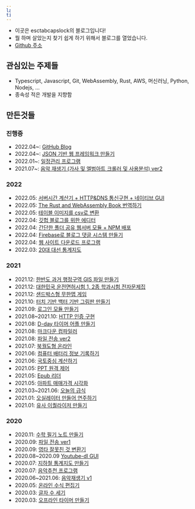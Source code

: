 ```yaml
---
layout: page
title: About
---
```


- 이곳은 esctabcapslock의 블로그입니다!
- 뭘 하며 살았는지 찾기 쉽게 하기 위해서 블로그를 열었습니다.
- [Github 주소](https://github.com/esctabcapslock)

## 관심있는 주제들
- Typescript, Javascript, Git, WebAssembly, Rust, AWS, 머신러닝, Python, Nodejs, ...
- 종속성 적은 개발을 지향함

## 만든것들

### 진행중
- 2022.04~: [GitHub Blog](esctabcapslock.github.io/) <span class="langlogo firebase" title="Firebase"></span><span class="langlogo jekyll" title="Jekyll"></span><span class="langlogo HTML5" title="HTML5"></span><span class="langlogo github" title="Github Pages"></span>  
- 2022.04~: [JSON 기반 웹 프레임워크 만들기](esctabcapslock.github.io/) <span class="langlogo nodejs" title="Nodejs 16.14.2"></span><span class="langlogo HTML5" title="HTML5"></span><span class="langlogo sqlite" title="sqlite 3"></span><span class="langlogo typescript" title="typescript 4.6.3"></span>
- 2022.01~: [일정관리 프로그램](https://github.com/esctabcapslock/JS_Planner) <span class="langlogo nodejs" title="Nodejs 16.14.2"></span><span class="langlogo HTML5" title="HTML5"></span><span class="langlogo sqlite" title="sqlite 3"></span><span class="langlogo typescript" title="typescript 4.6.3"></span>
- 2021.07~: [음악 재생기 (가사 및 엘범아트 크롤러 및 사용분석) ver2](https://github.com/esctabcapslock/Js_Music_Player_2) <span class="langlogo nodejs" title="Nodejs 16.14.2"></span><span class="langlogo HTML5" title="HTML5"></span><span class="langlogo sqlite" title="sqlite 3"></span><span class="langlogo typescript" title="typescript 4.6.3"></span>

### 2022

- 2022.05: [서버시간 계산기 + HTTP&DNS 통신구현 + 네이티브 GUI](https://github.com/esctabcapslock/pickpick) <span class="langlogo rust" title="rust"></span><span class="langlogo python 3.10" title="python 3.10"></span>
- 2022.05: [The Rust and WebAssembly Book 번역하기](https://github.com/esctabcapslock/rustwasmbook-ko) <span class="langlogo rust" title="rust"></span><span class="langlogo webassembly" title="webassembly"></span>
- 2022.05: [테이블 이미지를 csv로 변환](https://github.com/esctabcapslock/tableOCR) <span class="langlogo python" title="Python 3.10"></span><span class="langlogo HTML5" title="HTML5"></span>
- 2022.04: [깃헙 블로그를 위한 에디터](https://esctabcapslock.github.io/editer_for_my_github_blog/asset/index.html) <span class="langlogo HTML5" title="HTML5"></span><span class="langlogo mathjax" title="Mathjax"></span>
- 2022.04: [간단한 폴더 공유 웹서버 모듈 + NPM 배포](https://github.com/esctabcapslock/onweb) <span class="langlogo nodejs" title="Nodejs 16.14.2"></span><span class="langlogo npm" title="NPM"></span>
- 2022.04: [Firebase로 블로그 댓글 시스템 만들기](https://esctabcapslock.github.io/firebase만들기.html) <span class="langlogo firebase" title="Firebase"></span><span class="langlogo HTML5" title="HTML5"></span>
- 2022.04: [웹 사이트 다운로드 프로그램](https://github.com/esctabcapslock/website_download) <span class="langlogo typescript" title="typescript 4.6.3"></span><span class="langlogo nodejs" title="Nodejs 16.14.2"></span>
- 2022.03: [20대 대선 통계지도](https://github.com/esctabcapslock/ElectionMap) <span class="langlogo qgis" title="QGIS 3.6.10"></span><span class="langlogo nodejs" title="Nodejs 16.14.2"></span>


### 2021

- 2021.12: [한반도 과거 행정구역 GIS 파일 만들기](https://github.com/esctabcapslock/boundary_before) <span class="langlogo qgis" title="QGIS 3.6.10"></span><span class="langlogo nodejs" title="Nodejs 16.14.2"></span>
- 2021.12: [대한민국 운전면허시험 1, 2종 학과시험 전자문제집](https://esctabcapslock.github.io/driving_problem/asset/index.html ) <span class="langlogo HTML5" title="HTML5"></span> 
- 2021.12: [샌드박스형 무한맵 게임](https://github.com/esctabcapslock/processing_box2d) <span class="langlogo processing" title="Processing 4.0"></span><span class="langlogo box2d" title="Box2D for Processing"></span>
- 2021.10: [터치 기반 백터 기반 그림판 만들기](https://esctabcapslock.github.io/JS_touch/벡터%20그림판/휠관련.html) <span class="langlogo HTML5" title="HTML5"></span> 
- 2021.09: [로그인 모듈 만들기](https://github.com/esctabcapslock/file_send_2/tree/main/module/login) <span class="langlogo nodejs" title="Nodejs 16.14.2"></span><span class="langlogo HTML5" title="HTML5"></span> 
- 2021.08~2021.10: [HTTP 인증 구현](https://github.com/esctabcapslock/Subscription_everything/blob/main/module/digest.js) <span class="langlogo nodejs" title="Nodejs 16.14.2"></span>
- 2021.08: [D-day 타이머 어플 만들기](https://github.com/esctabcapslock/exam_time) <span class="langlogo kotlin" title="Kotlin"></span><span class="langlogo HTML5" title="HTML5"></span>  
- 2021.08: [마크다운 컴파일러](https://github.com/esctabcapslock/Markdown_Compiler) <span class="langlogo HTML5" title="HTML5"></span><span class="langlogo nodejs" title="Nodejs 16.14.2"></span>
- 2021.08: [파일 전송 ver2](https://github.com/esctabcapslock/file_send_2) <span class="langlogo HTML5" title="HTML5"></span><span class="langlogo nodejs" title="Nodejs 16.14.2"></span>
- 2021.07: [북궐도형 온라인](https://esctabcapslock.github.io/Gyeongbokgung/) <span class="langlogo HTML5" title="HTML5"></span><span class="langlogo python" title="Python 3.9"></span><span class="langlogo jupyter" title="Jupyter Notebook"></span><span class="langlogo PIL"></span>
- 2021.06: [컴퓨터 배터리 정보 기록하기](https://github.com/esctabcapslock/Battery_record/) <span class="langlogo HTML5" title="HTML5"></span><span class="langlogo nodejs" title="Nodejs 16.14.2"></span><span class="langlogo c"></span>
- 2021.06: [국토중심 계산하기](https://github.com/esctabcapslock/center_of_population/) <span class="langlogo python" title="Python 3.9"></span>
- 2021.05: [PPT 원격 제어](https://github.com/esctabcapslock/PPT_Remote_Control) <span class="langlogo HTML5" title="HTML5"></span><span class="langlogo nodejs" title="Nodejs 16.14.2"></span>
- 2021.05: [Epub 리더](https://github.com/esctabcapslock/epub_reader) <span class="langlogo HTML5" title="HTML5"></span><span class="langlogo nodejs" title="Nodejs 16.14.2"></span>
- 2021.05: [아파트 매매가격 시각화](https://esctabcapslock.github.io/Apartment_Actual_Price/2(읍면동).html) <span class="langlogo HTML5" title="HTML5"></span><span class="langlogo python" title="Python 3.9"></span><span class="langlogo jupyter" title="Jupyter Notebook"></span>
- 2021.03~2021.06: [오늘의 급식](https://esctabcapslock.github.io/sasameal/) <span class="langlogo HTML5" title="HTML5"></span> 
- 2021.01: [오실레이터 만들어 연주하기](https://esctabcapslock.github.io/WebAudioAPI/멜로디.html) <span class="langlogo HTML5" title="HTML5"></span> 
- 2021.01: [유사 이퀄라이저 만들기](https://esctabcapslock.github.io/WebAudioAPI/푸리에.html) <span class="langlogo HTML5" title="HTML5"></span> 


### 2020

- 2020.11: [수학 필기 노트 만들기](https://github.com/esctabcapslock/latex_math_reader) <span class="langlogo HTML5" title="HTML5"></span><span class="langlogo nodejs" title="Nodejs 14.?"></span><span class="langlogo mathjax" title="Mathjax"></span>
- 2020.09: [파일 전송 ver1](https://github.com/esctabcapslock/file_send) <span class="langlogo HTML5" title="HTML5"></span><span class="langlogo nodejs" title="Nodejs 14.?"></span>
- 2020.09: [영타 잘못친 것 변환기](https://esctabcapslock.github.io/wrong-ko/한영변환.html) <span class="langlogo HTML5" title="HTML5"></span> 
- 2020.08~2020.09 [Youtube-dl GUI](https://github.com/esctabcapslock/youtube-dl_UI) <span class="langlogo cplusplus" title="C++"></span><span class="langlogo MFC" title="MFC"></span> 
- 2020.07: [지하철 통계지도 만들기](https://github.com/esctabcapslock/Python_Performance_Assessment/tree/main/%232.%20%EC%A7%80%ED%95%98%EC%B2%A0%20%ED%86%B5%EA%B3%84%EC%A7%80%EB%8F%84%20(%EC%B2%B4%EC%A0%90X)) <span class="langlogo python" title="Python 3.8"></span>
- 2020.07: [음악추천 프로그램](https://github.com/esctabcapslock/Python_Performance_Assessment/tree/main/%231.%20%EC%9D%8C%EC%95%85%EC%B6%94%EC%B2%9C%20(%EC%B2%B4%EC%A0%90%20O)/%EC%86%8C%EC%8A%A4%EC%BD%94%EB%93%9C) <span class="langlogo python" title="Python 3.8"></span>
- 2020.06~2021.06: [음악재생기 v1](https://github.com/esctabcapslock/Js_Music_Player)  <span class="langlogo HTML5" title="HTML5"></span><span class="langlogo nodejs" title="Nodejs 14.?"></span>
- 2020.05: [온라인 수식 편집기](https://esctabcapslock.github.io/1/LaTex%EC%97%B0%EC%8A%B5.html) <span class="langlogo HTML5" title="HTML5"></span><span class="langlogo mathjax" title="Mathjax"></span>
- 2020.03: [글자 수 세기](https://esctabcapslock.github.io/1/5(글자수세기).html) <span class="langlogo HTML5" title="HTML5"></span> 
- 2020.03: [오프라인 타이머 만들기](https://esctabcapslock.github.io/1/8(%EC%98%A4%ED%94%84%EB%9D%BC%EC%9D%B8%20%ED%83%80%EC%9D%B4%EB%A8%B8).html) <span class="langlogo HTML5" title="HTML5"></span> 


<style>
    span{
    /*background-size: cover;*/
    background-size: 1em;
    height:1em;
    width: 1em;
    display: inline-block;  
    overflow: hidden;
    }
    .nodejs{background-image:url('assets/img/node.png')}
    .python{background-image:url('assets/img/python.png')}
    .qgis{background-image:url('assets/img/qgis.png')}
    .typescript{background-image:url('assets/img/typescript.png')}
    .firebase{background-image:url('assets/img/firebase.png')}
    .sqlite{background-image:url('assets/img/sqlite.png')}
    .jekyll{background-image:url('assets/img/jekyll.ico')}
    .cplusplus{background-image:url('assets/img/cplusplus.png')}
    .c{background-image:url('assets/img/c.png')}
    .HTML5{background-image:url('assets/img/HTML5.png')}
    .processing{background-image:url('assets/img/processing.png')}
    .kotlin{background-image:url('assets/img/kotlin.png')}
    .MFC{background-image:url('assets/img/mfc.png')}
    .box2d{background-image:url('assets/img/box2d.png')}
    .mathjax{background-image:url('assets/img/mathjax.ico')}
    .github{background-image:url('assets/img/github.png')}
    .jupyter{background-image:url('assets/img/jupyter.ico')}
    .npm{background-image:url('assets/img/npm.png')}
    .webassembly{background-image:url('assets/img/webassembly.ico')}
    .rust{background-image:url('assets/img/rust.png')}
    @media (prefers-color-scheme: dark) {
        .rust{filter:invert(0) !important;}
        .github{filter:invert(0) !important;}
    }

</style>
